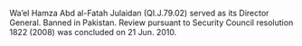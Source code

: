  Wa’el Hamza Abd al-Fatah Julaidan (QI.J.79.02) served as its Director 
General. Banned in Pakistan. Review pursuant to Security Council resolution 
1822 (2008) was concluded on 21 Jun. 2010. 
